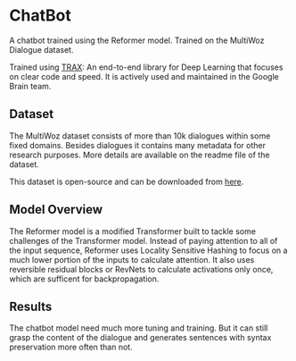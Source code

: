 # ChatBot
A chatbot trained using the Reformer model. Trained on the MultiWoz Dialogue dataset.

Trained using [TRAX](https://github.com/google/trax): An end-to-end library for Deep Learning that focuses on clear code and speed. It is actively used and maintained in the Google Brain team.

## Dataset
The MultiWoz dataset consists of more than 10k dialogues within some fixed domains. Besides dialogues it contains many metadata for other research purposes. More details are available on the readme file of the dataset.

This dataset is open-source and can be downloaded from [here](https://www.repository.cam.ac.uk/handle/1810/280608).

## Model Overview
The Reformer model is a modified Transformer built to tackle some challenges of the Transformer model. Instead of paying attention to all of the input sequence, Reformer uses Locality Sensitive Hashing to focus on a much lower portion of the inputs to calculate attention. It also uses reversible residual blocks or RevNets to calculate activations only once, which are sufficent for backpropagation.

## Results
The chatbot model need much more tuning and training. But it can still grasp the content of the dialogue and generates sentences with syntax preservation more often than not.
